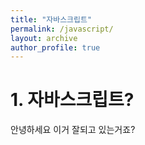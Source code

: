 ```yaml
---
title: "자바스크립트"
permalink: /javascript/
layout: archive
author_profile: true
---
```


# 1. 자바스크립트?

안녕하세요 이거 잘되고 있는거죠?
